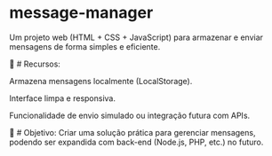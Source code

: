 # message-manager
Um projeto web (HTML + CSS + JavaScript) para armazenar e enviar mensagens de forma simples e eficiente.

🔹 # Recursos:

Armazena mensagens localmente (LocalStorage).

Interface limpa e responsiva.

Funcionalidade de envio simulado ou integração futura com APIs.

📌 # Objetivo:
Criar uma solução prática para gerenciar mensagens, podendo ser expandida com back-end (Node.js, PHP, etc.) no futuro.
